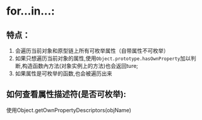 # for...in...:

## 特点：
1. 会遍历当前对象和原型链上所有可枚举属性（自带属性不可枚举）
2. 如果只想遍历当前对象的属性,使用`Object.prototype.hasOwnProperty`加以判断,构造函数內方法(对象实例上的方法)也会返回ture;
3. 如果属性是可枚举的函数,也会被遍历出来

## 如何查看属性描述符(是否可枚举):
使用Object.getOwnPropertyDescriptors(objName)